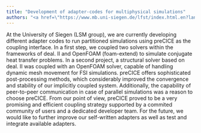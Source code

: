 ```yaml
---
title: "Development of adapter-codes for multiphysical simulations"
authors: "<a href=\"https://www.mb.uni-siegen.de/lfst/index.html.en?lang=en\">Dr.-Ing. Fettah Aldudak</a>, Chair of Fluid Mechanics, University of Siegen, Germany"
---
```

At the University of Siegen (LSM group), we are currently developing different adapter codes to run partitioned simulations using preCICE as the coupling interface.
In a first step, we coupled two solvers within the frameworks of deal.
II and OpenFOAM (foam-extend) to simulate conjugate heat transfer problems.
In a second project, a structural solver based on deal.
II was coupled with an OpenFOAM solver, capable of handling dynamic mesh movement for FSI simulations.
preCICE offers sophisticated post-processing methods, which considerably improved the convergence and stability of our implicitly coupled system.
Additionally, the capability of peer-to-peer communication in case of parallel simulations was a reason to choose preCICE.
From our point of view, preCICE proved to be a very promising and efficient coupling strategy supported by a commited community of users and a dedicated developer team.
For the future, we would like to further improve our self-written adapters as well as test and integrate available adapters.
